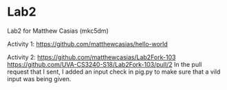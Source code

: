 # Lab2
Lab2 for Matthew Casias (mkc5dm)

Activity 1: https://github.com/matthewcasias/hello-world

Activity 2: https://github.com/matthewcasias/Lab2Fork-103
            https://github.com/UVA-CS3240-S18/Lab2Fork-103/pull/2
            In the pull request that I sent, I added an input check in pig.py to make sure that a vild input was being given.
